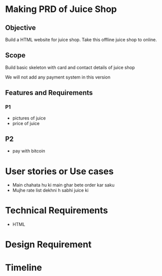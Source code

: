 # Making PRD of Juice Shop

## Objective

Build a HTML website for juice shop. Take this offline juice shop to online.

## Scope

Build basic skeleton with card and contact details of juice shop

We will not add any payment system in this version

## Features and Requirements
### P1

- pictures of juice
- price of juice

## P2 
- pay with bitcoin

# User stories or Use cases

- Main chahata hu ki main ghar bete order kar saku
- Mujhe rate list dekhni h sabhi juice ki

# Technical Requirements 

- HTML

# Design Requirement

# Timeline 
